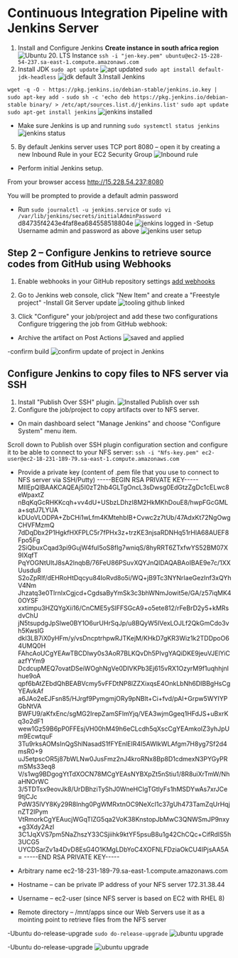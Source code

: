 # Continuous Integration Pipeline with Jenkins Server
1. Install and Configure Jenkins
**Create instance in south africa region**
![Ubuntu 20. LTS Instance](jenkins.png)
`ssh -i "jen-key.pem" ubuntu@ec2-15-228-54-237.sa-east-1.compute.amazonaws.com`
2. Install JDK
`sudo apt update`
![apt updated](apt-update.png)
`sudo apt install default-jdk-headless`
![jdk default](jdk.png)
3.Install Jenkins

`wget -q -O - https://pkg.jenkins.io/debian-stable/jenkins.io.key | sudo apt-key add -`
`sudo sh -c 'echo deb https://pkg.jenkins.io/debian-stable binary/ > /etc/apt/sources.list.d/jenkins.list'`
`sudo apt update`
`sudo apt-get install jenkins`
![jenkins installed](jenkins-install.png)

- Make sure Jenkins is up and running
`sudo systemctl status jenkins`
![jenkins status](stat.png)

5. By default Jenkins server uses TCP port 8080 – open it by creating a new Inbound Rule in your EC2 Security Group
![Inbound rule](port.png)

- Perform initial Jenkins setup.

From your browser access http://15.228.54.237:8080

You will be prompted to provide a default admin password 
- Run
`sudo journalctl -u jenkins.service`
or
`sudo vi /var/lib/jenkins/secrets/initialAdminPassword`
 d84735f4243e4faf8ea684558518804e
![jenkins logged in](site.png)
-Setup Username admin and password as above
![jenkins user setup](setup.png)

## Step 2 – Configure Jenkins to retrieve source codes from GitHub using Webhooks
1. Enable webhooks in your GitHub repository settings
[add webhooks](https://github.com/J-Raji/Project9/settings/hooks/397986019)

2. Go to Jenkins web console, click "New Item" and create a "Freestyle project"
-Install Git Server update
![tooling github linked](git-link.png)

3. Click "Configure" your job/project and add these two configurations
Configure triggering the job from GitHub webhook:


- Archive the artifact on Post Actions
![saved and applied](post.png)

-confirm build
![confirm update of project in Jenkins](build.png)

## Configure Jenkins to copy files to NFS server via SSH
1. Install "Publish Over SSH" plugin.
![Installed Publish over ssh](publish.png)
2. Configure the job/project to copy artifacts over to NFS server.
- On main dashboard select "Manage Jenkins" and choose "Configure System" menu item.

Scroll down to Publish over SSH plugin configuration section and configure it to be able to connect to your NFS server:
`ssh -i "Nfs-key.pem" ec2-user@ec2-18-231-189-79.sa-east-1.compute.amazonaws.com`

- Provide a private key (content of .pem file that you use to connect to NFS server via SSH/Putty)
    -----BEGIN RSA PRIVATE KEY-----
MIIEpQIBAAKCAQEAj5I0zT2hb4GLTgOncL3sDwsg0EdGtzZgDc1cELwc8eWpaxtZ
nBqKqGcRHKKcqh+vv4dU+USbzLDhzI8M2HkMKhDouE8/hwpFGcGMLa+sqtJ7LYUA
kDUoVLODPA+ZbCHi1wLfm4KMtehbIB+Cvwc2z7tUb/47AdxKt72NgOwgCHVFMzmQ
7dDqDbx2P1HgkfHXFPLC5r7fPHx3z+trzKE3njsaRDNHq51rHlA68AUEF8Fpo5Fg
2SiQbuxCqad3pi9GujW4fuI5oS8fIg7wniqS/8hyRRT6ZTxfwYS52BM07X9IXqfT
PqYOGNtUltJ8sA2lnqbB/76FeU86PSuvXQYJnQIDAQABAoIBAE9e7c/1XXUusdu8
S2oZpRIf/dEHRoHtDqcyu84IoRvd8o5i/WQ+jB9Tc3NYNrIaeGezInf3xQYhV4Nm
Jhzatq3e0TlrnlxCgjcd+CgdsaByYmSk3c3bhWNmJowit5e/GA/z57iqMK40OYSF
xxtimpu3HZQYgXii16/CnCME5ySlFFSGcA9+o5ete812/rFeBrD2y5+kMRsdvChU
jN5tsupdgJpSlwe0BY1O6urUHrSqJp/u8BQyW5IVexLOJLf2QkGmCdo3vh5KwsIG
dkl3LB7iX0yHFm/y/vsDncptrhpwRJTKejM/KHkD7gKR3Wiz1k2TDDpoO64UMQ0H
FAhcAoUCgYEAwTBCDlwy0s3AoR7BLKQvDh5PIvgYAQiDKE9jeuVJElYiCazfYYm9
DcdcupMEQ7ovatDSeiWOghNgVe0DIVKPb3Ej615vRX1OzyrM9f1uqhhjnIhue9oA
qpf6bAtZEbdQhBEABVcmy5vFFDtNP8lZZXixqsE4OnkLbNh6DIBBgHsCgYEAvkAf
a6JAo2eEJFsn85/HJrgf9PymgmjORy9pNBlt+Ci+fvd/pAI+Grpw5WYIYPGbNtVA
BWFU9/aKfxEnc/sgMG2IrepZamSFlmYjq/VEA3wjmGgeq1HFdJS+uBxrKq3o2dF1
wew1Gz59B6pP0FFEsjVH00hM49h6eCLcdh5qXscCgYEAmkolZ3yhJpUm9EcwtquF
3Tu9rksAOMsInQgShlNasadS1fFYEnlEIR4I5AWIkWLAfgm7H8yg7Sf2d4msR0+9
uJ5etpscOR5j87bWLNw0JusFmz2nJ4kroRNx8Bp8D1cdmexN3PYGyPRmSMs33eq8
V/s1wg9BDgogYtTdXOCN78MCgYEAsNYBXpZt5nStiu1/8R8uiXrTmW/NhaHNOrWC
3/5TDTsx9eovJk8/UrDBhziTyShJ0WneHCIgTGtIyFs1hMSDYwAs7xrJCe9tjCJc
PdW35lVY8Ky29R8Inhg0PgWMRxtnOC9NeXcI1c37gUh473TamZqUrHqjnZT2IPym
VtRmorkCgYEAucjWGqTIZG5qa2VoK38KnstopJbMwC3QNWSmJP9nxy+g3Xdy2AzI
3C1JqXVS7pm5NaZhszY33CSjiihk9ktYF5psuB8u1g42ChCQc+CifRdIS5h3UCG5
UYCDSarZv1a4DvD8EsG4O1KMgLDbYoC4XOFNLFDziaOkCU4IPjsAA5A=
-----END RSA PRIVATE KEY-----

- Arbitrary name
ec2-18-231-189-79.sa-east-1.compute.amazonaws.com

- Hostname – can be private IP address of your NFS server
172.31.38.44

- Username – ec2-user (since NFS server is based on EC2 with RHEL 8)
    
- Remote directory – /mnt/apps since our Web Servers use it as a mointing point to retrieve files from the NFS server

-Ubuntu do-release-upgrade
`sudo do-release-upgrade`
![ubuntu upgrade](do-release-upgrade.png)

-Ubuntu do-release-upgrade
![ubuntu upgrade](upgraded.png)